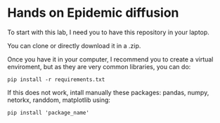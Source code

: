 # Hands on Epidemic diffusion

To start with this lab, I need you to have this repository in your laptop. 

You can clone or directly download it in a .zip.

Once you have it in your computer, I recommend you to create a virtual enviroment, but as they are very common libraries, you can do:
```
pip install -r requirements.txt
```

If this does not work, intall manually these packages: pandas, numpy, netorkx, randdom, matplotlib using:
```
pip install 'package_name'
```

